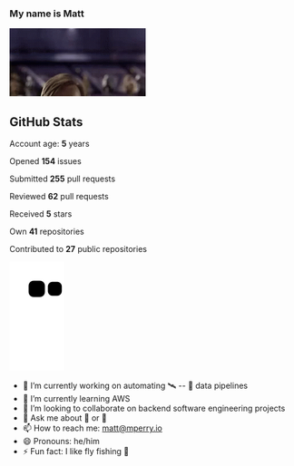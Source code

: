 ### My name is Matt
<!--
gif from Tenor, I do not own the gif.
-->
![obi](hello-there-hi-there.gif)

## GitHub Stats
Account age: **5** years

Opened **154** issues

Submitted **255** pull requests

Reviewed **62** pull requests

Received **5** stars

Own **41** repositories

Contributed to **27** public repositories

[![Snake Graph!](https://raw.githubusercontent.com/mattp0/mattp0/output/snake-anime.svg)](Snek)

- 🔭 I’m currently working on automating :artificial_satellite: -- :satellite: data pipelines
- 🌱 I’m currently learning AWS
- 👯 I’m looking to collaborate on backend software engineering projects
- 💬 Ask me about 🤖 or 🔐
- 📫 How to reach me: matt@mperry.io
- 😄 Pronouns: he/him
- ⚡ Fun fact: I like fly fishing 🎣
